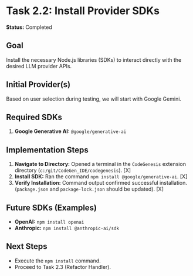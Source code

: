 # Task 2.2: Install Provider SDKs

**Status:** Completed

## Goal

Install the necessary Node.js libraries (SDKs) to interact directly with the desired LLM provider APIs.

## Initial Provider(s)

Based on user selection during testing, we will start with Google Gemini.

## Required SDKs

1.  **Google Generative AI:** `@google/generative-ai`

## Implementation Steps

1.  **Navigate to Directory:** Opened a terminal in the `CodeGenesis` extension directory (`c:/git/CodeGen_IDE/codegenesis`). [X]
2.  **Install SDK:** Ran the command `npm install @google/generative-ai`. [X]
3.  **Verify Installation:** Command output confirmed successful installation. (`package.json` and `package-lock.json` should be updated). [X]

## Future SDKs (Examples)

-   **OpenAI:** `npm install openai`
-   **Anthropic:** `npm install @anthropic-ai/sdk`

## Next Steps

-   Execute the `npm install` command.
-   Proceed to Task 2.3 (Refactor Handler).
